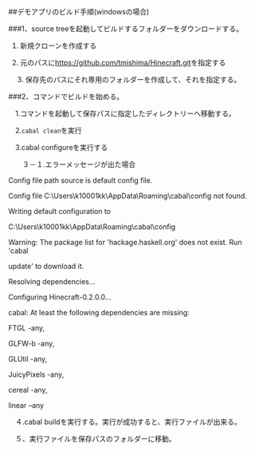 

##デモアプリのビルド手順(windowsの場合)

###1、source treeを起動してビルドするフォルダーをダウンロードする。

  
  1. 新規クローンを作成する

  
  2.  元のパスに<https://github.com/tmishima/Hinecraft.git>を指定する

　
  3.  保存先のパスにそれ専用のフォルダーを作成して、それを指定する。


###2、コマンドでビルドを始める。

　1.コマンドを起動して保存パスに指定したディレクトリーへ移動する。

　2.`cabal clean`を実行

　3.cabal configureを実行する

　　３－１.エラーメッセージが出た場合

Config file path source is default config file.

Config file C:\Users\k10001kk\AppData\Roaming\cabal\config not found.

Writing default configuration to


C:\Users\k10001kk\AppData\Roaming\cabal\config

Warning: The package list for 'hackage.haskell.org' does not exist. Run 'cabal

update' to download it.

Resolving dependencies...

Configuring Hinecraft-0.2.0.0...

cabal: At least the following dependencies are missing:

FTGL -any,

GLFW-b -any,

GLUtil -any,

JuicyPixels -any,

cereal -any,

linear –any

　４.cabal buildを実行する。実行が成功すると、実行ファイルが出来る。

　５、実行ファイルを保存パスのフォルダーに移動。


